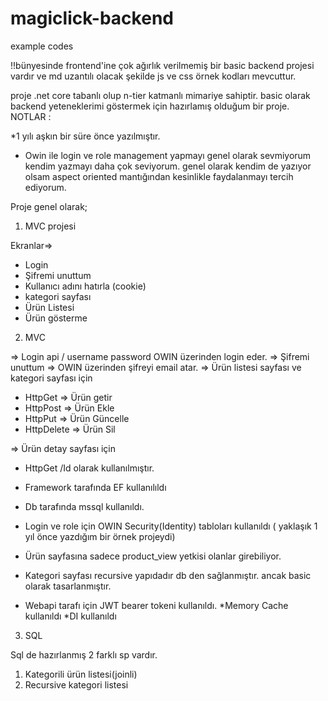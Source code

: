 # magiclick-backend
example codes

!!bünyesinde frontend'ine çok ağırlık verilmemiş bir basic backend projesi vardır ve md uzantılı olacak şekilde js ve css örnek kodları mevcuttur.

proje .net core tabanlı olup n-tier katmanlı mimariye sahiptir. basic olarak backend yeteneklerimi göstermek için
hazırlamış olduğum bir proje.
NOTLAR :


*1 yılı aşkın bir süre önce yazılmıştır.
* Owin ile login ve role management yapmayı genel olarak sevmiyorum kendim yazmayı daha çok seviyorum.
genel olarak kendim de yazıyor olsam aspect oriented mantığından kesinlikle faydalanmayı tercih ediyorum.


Proje genel olarak;
1) MVC projesi

Ekranlar=>

* Login
* Şifremi unuttum
* Kullanıcı adını hatırla (cookie)
* kategori sayfası
* Ürün Listesi
* Ürün gösterme

2) MVC 

=> Login api / username password OWIN üzerinden login eder.
=> Şifremi unuttum => OWIN üzerinden şifreyi email atar.
=> Ürün listesi sayfası ve kategori sayfası için
 *  HttpGet => Ürün getir
 *  HttpPost => Ürün Ekle
 *  HttpPut => Ürün Güncelle
 *  HttpDelete => Ürün Sil

=> Ürün detay sayfası için 
* HttpGet /Id olarak kullanılmıştır.



* Framework tarafında EF kullanılıldı
* Db tarafında mssql kullanıldı.
* Login ve role için OWIN Security(Identity) tabloları kullanıldı ( yaklaşık 1 yıl önce yazdığım bir örnek projeydi)
* Ürün sayfasına sadece product_view yetkisi olanlar girebiliyor.
* Kategori sayfası recursive yapıdadır db den sağlanmıştır. ancak basic olarak tasarlanmıştır.
* Webapi tarafı için JWT bearer tokeni kullanıldı.
*Memory Cache kullanıldı
*DI kullanıldı

3) SQL

Sql de hazırlanmış 2 farklı sp vardır.

1) Kategorili ürün listesi(joinli)
2) Recursive kategori listesi
